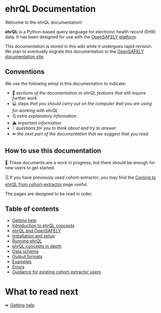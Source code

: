# ehrQL Documentation

Welcome to the ehrQL documentation!

**ehrQL** is a Python-based query language for electronic health record (EHR) data.
It has been designed for use with the [OpenSAFELY platform](https://docs.opensafely.org).

This documentation is stored in this wiki
while it undergoes rapid revision.
We plan to eventually migrate this documentation to the [OpenSAFELY documentation site](https://docs.opensafely.org).

## Conventions

We use the following emoji in this documentation to indicate:

* :construction: *sections of the documentation
  or ehrQL features that still require further work*
* :computer: *steps that you should carry out on the computer
  that you are using for working with ehrQL*
* :spiral_notepad: *extra explanatory information*
* :warning: *important information*
* :grey_question: *questions for you to think about and try to answer*
* :fast_forward: *the next part of the documentation that we suggest that you read*

## How to use this documentation

:construction: These documents are a work in progress,
but there should be enough for new users to get started.

:spiral_notepad: If you have previously used cohort-extractor,
you may find the [Coming to ehrQL from cohort-extractor](guidance-for-existing-cohort-extractor-users.md) page useful.

The pages are designed to be read in order.

## Table of contents

* [Getting help](getting-help.md)
* [Introduction to ehrQL concepts](introduction-to-ehrql-concepts.md)
* [ehrQL and OpenSAFELY](ehrql-and-opensafely.md)
* [Installation and setup](installation-and-setup.md)
* [Running ehrQL](running-ehrql.md)
* [ehrQL concepts in depth](ehrql-concepts-in-depth.md)
* [Data schema](the-ehrql-data-schema.md)
* [Output formats](ehrql-output-formats.md)
* [Examples](ehrql-examples.md)
* [Errors](ehrql-errors.md)
* [Guidance for existing cohort-extractor users](guidance-for-existing-cohort-extractor-users.md)

# What to read next

:fast_forward: [Getting help](getting-help.md)
